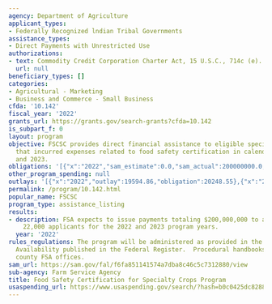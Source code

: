 ```yaml
---
agency: Department of Agriculture
applicant_types:
- Federally Recognized lndian Tribal Governments
assistance_types:
- Direct Payments with Unrestricted Use
authorizations:
- text: Commodity Credit Corporation Charter Act, 15 U.S.C., 714c (e).
  url: null
beneficiary_types: []
categories:
- Agricultural - Marketing
- Business and Commerce - Small Business
cfda: '10.142'
fiscal_year: '2022'
grants_url: https://grants.gov/search-grants?cfda=10.142
is_subpart_f: 0
layout: program
objective: FSCSC provides direct financial assistance to eligible specialty crop operations
  that incurred expenses related to food safety certification in calendar years 2022
  and 2023.
obligations: '[{"x":"2022","sam_estimate":0.0,"sam_actual":200000000.0,"usa_spending_actual":20248.55},{"x":"2023","sam_estimate":0.0,"sam_actual":0.0,"usa_spending_actual":251624.84},{"x":"2024","sam_estimate":0.0,"sam_actual":0.0,"usa_spending_actual":123767.46}]'
other_program_spending: null
outlays: '[{"x":"2022","outlay":19594.86,"obligation":20248.55},{"x":"2023","outlay":240131.36,"obligation":251624.84},{"x":"2024","outlay":123051.47,"obligation":123767.46}]'
permalink: /program/10.142.html
popular_name: FSCSC
program_type: assistance_listing
results:
- description: FSA expects to issue payments totaling $200,000,000 to an estimated
    22,000 applicants for the 2022 and 2023 program years.
  year: '2022'
rules_regulations: The program will be administered as provided in the Notice of Funds
  Availability published in the Federal Register.  Procedural handbooks are available
  county FSA offices.
sam_url: https://sam.gov/fal/f6fa851141574a7dba8c46c5c7312880/view
sub-agency: Farm Service Agency
title: Food Safety Certification for Specialty Crops Program
usaspending_url: https://www.usaspending.gov/search/?hash=b0c0425dc8288ea26fc1766ec9419884
---
```

